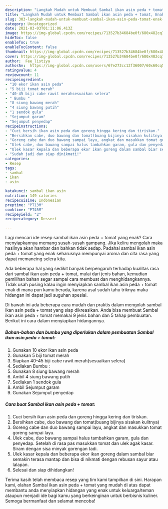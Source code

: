 ```yaml
---
description: "Langkah Mudah untuk Membuat Sambal ikan asin peda + tomat, Enak Banget"
title: "Langkah Mudah untuk Membuat Sambal ikan asin peda + tomat, Enak Banget"
slug: 303-langkah-mudah-untuk-membuat-sambal-ikan-asin-peda-tomat-enak-banget
category: Uncategorized
date: 2021-03-03T01:11:06.413Z
image: https://img-global.cpcdn.com/recipes/713527b34684be0f/680x482cq70/sambal-ikan-asin-peda-tomat-foto-resep-utama.jpg
hideToc: false
enableToc: true
enableTocContent: false
thumbnail: https://img-global.cpcdn.com/recipes/713527b34684be0f/680x482cq70/sambal-ikan-asin-peda-tomat-foto-resep-utama.jpg
cover: https://img-global.cpcdn.com/recipes/713527b34684be0f/680x482cq70/sambal-ikan-asin-peda-tomat-foto-resep-utama.jpg
author:  Fee_listiya
authorAv:  https://img-global.cpcdn.com/users/67e273cc12f36007/60x60cq50/avatar.jpg
ratingvalue: 4
reviewcount: 11
recipeingredient:
- "10 ekor ikan asin peda"
- "5 biji tomat merah"
- "40-45 biji cabe rawit merahsesuaikan selera"
- " Bumbu "
- "8 siung bawang merah"
- "4 siung bawang putih"
- "1 sendok gula"
- "Sejumput garam"
- "Sejumput penyedap"
recipeinstructions:
- "Cuci bersih ikan asin peda dan goreng hingga kering dan tiriskan."
- "Bersihkan cabe, duo bawang dan tomat(buang bijinya sisakan kulitnya)"
- "Goreng cabe dan duo bawang sampai layu, angkat dan masukkan tomat goreng sampai layu."
- "Ulek cabe, duo bawang sampai halus tambahkan garam, gula dan penyedap. Setelah di rasa pas masukkan tomat dan ulek agak kasar. Siram dengan sisa minyak gorengan tadi."
- "Ulek kasar kepala dan beberapa ekor ikan goreng dalam sambal biar semakin terasa mantap dan bisa di nikmati dengan rebusan sayur atau lalapan."
- "Sudah jadi dan siap dinikmati!"
categories:
- Resep
tags:
- sambal
- ikan
- asin

katakunci: sambal ikan asin 
nutrition: 149 calories
recipecuisine: Indonesian
preptime: "PT13M"
cooktime: "PT45M"
recipeyield: "2"
recipecategory: Dessert

---
```



Lagi mencari ide resep sambal ikan asin peda + tomat yang enak? Cara menyiapkannya memang susah-susah gampang. Jika keliru mengolah maka hasilnya akan hambar dan bahkan tidak sedap. Padahal sambal ikan asin peda + tomat yang enak seharusnya mempunyai aroma dan cita rasa yang dapat memancing selera kita.




Ada beberapa hal yang sedikit banyak berpengaruh terhadap kualitas rasa dari sambal ikan asin peda + tomat, mulai dari jenis bahan, kemudian pemilihan bahan segar sampai cara membuat dan menghidangkannya. Tidak usah pusing kalau ingin menyiapkan sambal ikan asin peda + tomat enak di mana pun kamu berada, karena asal sudah tahu triknya maka hidangan ini dapat jadi suguhan spesial.


Di bawah ini ada beberapa cara mudah dan praktis dalam mengolah sambal ikan asin peda + tomat yang siap dikreasikan. Anda bisa membuat Sambal ikan asin peda + tomat memakai 9 jenis bahan dan 5 tahap pembuatan. Berikut ini cara dalam menyiapkan hidangannya.

<!--inarticleads1-->

##### Bahan-bahan dan bumbu yang diperlukan dalam pembuatan Sambal ikan asin peda + tomat:

1. Gunakan 10 ekor ikan asin peda
1. Gunakan 5 biji tomat merah
1. Siapkan 40-45 biji cabe rawit merah(sesuaikan selera)
1. Sediakan  Bumbu :
1. Gunakan 8 siung bawang merah
1. Ambil 4 siung bawang putih
1. Sediakan 1 sendok gula
1. Ambil Sejumput garam
1. Gunakan Sejumput penyedap




<!--inarticleads2-->

##### Cara buat Sambal ikan asin peda + tomat:

1. Cuci bersih ikan asin peda dan goreng hingga kering dan tiriskan.
1. Bersihkan cabe, duo bawang dan tomat(buang bijinya sisakan kulitnya)
1. Goreng cabe dan duo bawang sampai layu, angkat dan masukkan tomat goreng sampai layu.
1. Ulek cabe, duo bawang sampai halus tambahkan garam, gula dan penyedap. Setelah di rasa pas masukkan tomat dan ulek agak kasar. Siram dengan sisa minyak gorengan tadi.
1. Ulek kasar kepala dan beberapa ekor ikan goreng dalam sambal biar semakin terasa mantap dan bisa di nikmati dengan rebusan sayur atau lalapan.
1. Selesai dan siap dihidangkan!



Terima kasih telah membaca resep yang tim kami tampilkan di sini. Harapan kami, olahan Sambal ikan asin peda + tomat yang mudah di atas dapat membantu anda menyiapkan hidangan yang enak untuk keluarga/teman ataupun menjadi ide bagi kamu yang berkeinginan untuk berbisnis kuliner. Semoga bermanfaat dan selamat mencoba!
